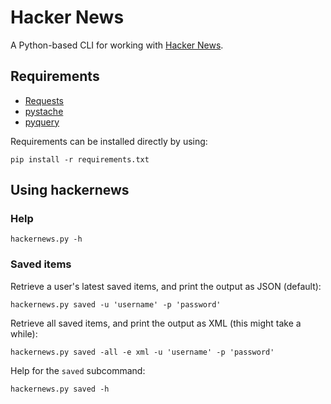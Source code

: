 Hacker News
===========

A Python-based CLI for working with [Hacker News](https://news.ycombinator.com).

Requirements
------------

* [Requests](http://docs.python-requests.org/en/latest/index.html)
* [pystache](https://github.com/defunkt/pystache)
* [pyquery](http://packages.python.org/pyquery/)

Requirements can be installed directly by using:

    pip install -r requirements.txt

Using hackernews
----------------

### Help

    hackernews.py -h

### Saved items

Retrieve a user's latest saved items, and print the output as JSON (default):

    hackernews.py saved -u 'username' -p 'password'

Retrieve all saved items, and print the output as XML (this might take a while):

    hackernews.py saved -all -e xml -u 'username' -p 'password'

Help for the `saved` subcommand:

    hackernews.py saved -h
